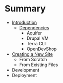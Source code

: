 # Summary

* [Introduction](README.md)
   * [Dependencies](dependencies.md)
       * Aquifer
       * Drupal VM
       * Terra CLI
       * OpenDevShop
* [Creating a New Site](creating_a_new_site.md)
   * From Scratch
   * From Existing Files
* Development
* Deployment

